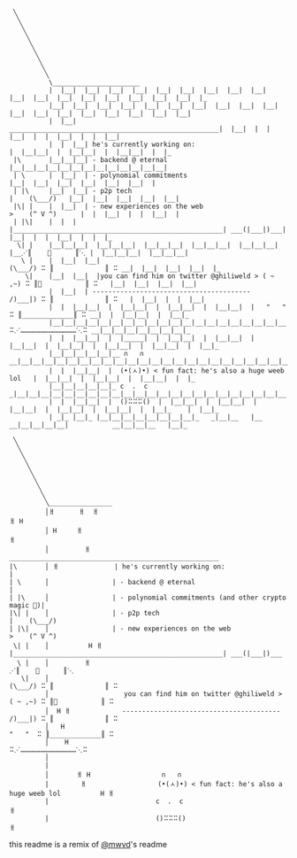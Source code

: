 <!--```
 ╲
  ╲
   ╲
    ╲
     ╲
      ╲
       ╲   ⁒⌮-----------------,
        ╲ r                    ⋱⠓ 
         | ╲___________________╱⠓⠓_________________
         │ ║ ghili↴      💤    ║⠭⠭
         │ ║     (\___/)       ║⠭⠭
         │ ║     (- V -)       ║⠭⠭ 
|\       │ ║   ➹▔▔▔▔▔▔▔▔▔▔▔▔>, ║⠭⠭   ______________________________________________________
| \      │ ║,〃               ⤵║⠭⠭  | he's currently working on:                          |
| |\     │ '                   ║⠭⠭  | - backend @ eternal                                 |
|\| |    │ ║              ⠤⠶   ║⠭⠭  | - polynomial commitments                            |    (\___/) 
| |\|    │ ║                   ║⠭⠭  | - new experiences on the web                        >    (^ V ^)               
 \| |    │ ║    ⠤⠶             ║⠭⠭  |_____________________________________________________| ___(|___|)___ 
  \ |    │ ║                   ║⠭⠭                                                        ⋰║    🍵      ║⋱        
   \|    │ ║                   ║⠭⠭                                               (\___/) ⠭ ║             ║ ⠭
         │ ║      ,゠⠭         ║⠭⠭     you can find him on twitter @ghiliweld >  ( ~ ,~) ⠭ ║🍜           ║ ⠭
         │ ║   ⠤⠶              ║⠭⠭    ----------------------------------------   /)___|) ⠭ ║             ║ ⠭
         │ │ ,'                ║⠭⠭                                                "   "  ⠭ ║_____________║ ⠭
         │ ╲,______.⠭⠭⠭⠭⠭⠭⠭_っ〃⠭⠭⠇    ⠭⠋                                               ⠭⋰……………………………………⋱⠭   
         │    '⠭⠭⠭⠭⠭⠭⠭⠭⠭⠭⠭⠭⠭  ⠙⠭⠭    ⠙⠭⠋                               
         |                                           
         │                            ∩   ∩
         |                           (•(ㅅ)•) < fun fact: he's also a huge weeb lol
         |                           c  .  c
         |                           ()⠭⠭⠭()
``` -->

```
 ╲
  ╲
   ╲           
    ╲            
     ╲
      ╲
       ╲
        ╲
         ╲
          \______________________
          |  |__|  |__|  |__|  |__|  |__|  |__|  |__|  |__|  |__|  |__|  |__|  |__|  |__|  |__|  |__|  |__|  |__|  |_
          |__|  |__|  |__|  |__|  |__|  |__|  |__|  |__|  |__|  |__|  |__|  |__|  |__|  |__|  |__|  |__|  |__|  |__| 
          |  |__|   _____________________________________________________|  |__|  |  |  |__|  |  |  |__|  |  |  |__| 
          |  |  |__| he's currently working on:                          |  |__|__|  |  |__|__|  |  |__|__|  |  |_
 |\       |__|__|__| - backend @ eternal                                 |__|__|__|__|__|__|__|__|__|__|__|__|__|
 | \      |  |__|  | - polynomial commitments                            |__|  |__|  |__|  |__|  |__|  |__|  |
 | |\     |__|  |__| - p2p tech                                          |    (\___/)   |__|  |__|  |__|  |__|  |__| 
 |\| |    |  |__|  | - new experiences on the web                        >    (^ V ^)      |  |  |__|  |  |  |__|  | 
 | |\|    |  |  |  |_____________________________________________________| ___(|___|)___|  |__|  |  |  |__|  |  |  |_
  \| |    |__|__|__|  |__|__|__|  |__|__|__|  |__|__|__|  |__|__|__|  |__⋰║    🍵      ║⋱ |  |__|__|__|  |__|__|__| 
   \ |    |  |__|  |__|                                         (\___/) ⠭ ║             ║ ⠭ __|  |__|  |__|  |__|  |_
    \|    |__|  |__|  |you can find him on twitter @ghiliweld > ( ~ ,~) ⠭ ║🍜           ║ ⠭   |__|  |__|  |__|  |__| 
          |  |__|  | ----------------------------------------   /)___|) ⠭ ║             ║ ⠭   |  |__|  |  |  |__| 
          |  |  |__|__|  |  |__|__|  |  |__|__|  |  |__|__|  |   "   "  ⠭ ║_____________║ ⠭ __|  |  |__|__|  |  |__|_
          |__|__|__|__|__|__|__|__|__|__|__|__|__|__|__|__|__|__|__|__  ⠭⋰……………………………………⋱⠭ __|__|__|__|__|__|__|__|_
          |  |  |__|__|  |  |_____|  |  |__|__|  |  |__|__|  |  |__|__|  |  |__|__|  |  |__|__|  |  |__|__|  |  |__|_
          |__|__|__|__|__|__ ∩   ∩ __|__|__|__|__|__|__|__|__|__|__|__|__|__|__|__|__|__|__|__|__|__|__|__|_
          |  |  |__|__|  |  (•(ㅅ)•) < fun fact: he's also a huge weeb lol   |  |__|__|  |  |__|__|  |  |__|__|  |  |_
          |__|__|__|__|__|_ c  .  c _|__|__|__|__|__|__|__|__|__|__|__|__|__|__|__|__|__|__|__|__|__|__|__|__|__|__|_
          |  |  |__|__|  |  ()⠭⠭⠭()  |  |__|__|  |  |__|__|  |  |__|__|  |  |__|__|  |  |__|__|  |  |__|_    |  |__|_
          | _|_ |__|_ |__|__|__|__|__|__|__|__|_   _|__|__   |__    __|__|__|__|__|           __|__|__|__   |__|_
```

```
 ╲
  ╲
   ╲           
    ╲            
     ╲
      ╲
       ╲
        ╲
         ╲________________
         │ￃ      ￃ  ￃ                                                                          ￃ H
         │ H     ￃ                                                                              ￃ
         │         ￃ       _____________________________________________________
|\       │ ￃ              | he's currently working on:                          |
| \      │                | - backend @ eternal                                 |
| |\     │                | - polynomial commitments (and other crypto magic 🔮)|
|\| |    │                | - p2p tech                                          |    (\___/) 
| |\|    │                | - new experiences on the web                        >    (^ V ^)               
 \| |    │          H ￃ   |_____________________________________________________| ___(|___|)___ 
  \ |    │         ￃ                                                            ⋰║    🍵      ║⋱        
   \|    │                                                             (\___/) ⠭ ║             ║ ⠭
         │                   you can find him on twitter @ghiliweld >  ( ~ ,~) ⠭ ║🍜           ║ ⠭
         │  H ￃ             ----------------------------------------   /)___|) ⠭ ║             ║ ⠭
         │   H                                                          "   "  ⠭ ║_____________║ ⠭
         │    H                                                                ⠭⋰……………………………………⋱⠭   
         │                               
         |                                           
         │       ￃ H                  ∩   ∩
         |        ￃ                  (•(ㅅ)•) < fun fact: he's also a huge weeb lol          H ￃ
         |                           c  .  c                                                 ￃ
         |                           ()⠭⠭⠭()                                               ￃ
``` 
this readme is a remix of [@mwvd](https://github.com/mwvd)'s readme
